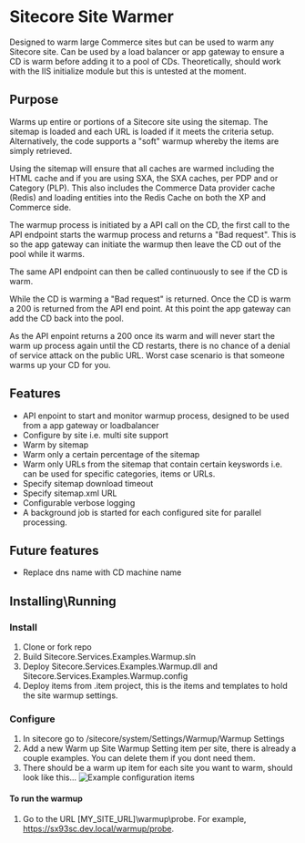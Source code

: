 # Sitecore Site Warmer
Designed to warm large Commerce sites but can be used to warm any Sitecore site. Can be used by a load balancer or app gateway to ensure a CD is warm before adding it to a pool of CDs. Theoretically, should work with the IIS initialize module but this is untested at the moment.
## Purpose
Warms up entire or portions of a Sitecore site using the sitemap. The sitemap is loaded and each URL is loaded if it meets the criteria setup. Alternatively, the code supports a "soft" warmup whereby the items are simply retrieved. 

Using the sitemap will ensure that all caches are warmed including the HTML cache and if you are using SXA, the SXA caches, per PDP and or Category (PLP). This also includes the Commerce Data provider cache (Redis) and loading entities into the Redis Cache on both the XP and Commerce side.

The warmup process is initiated by a API call on the CD, the first call to the API endpoint starts the warmup process and returns a "Bad request". This is so the app gateway can initiate the warmup then leave the CD out of the pool while it warms. 

The same API endpoint can then be called continuously to see if the CD is warm. 

While the CD is warming a "Bad request" is returned. Once the CD is warm a 200 is returned from the API end point. At this point the app gateway can add the CD back into the pool.

As the API enpoint returns a 200 once its warm and will never start the warm up process again until the CD restarts, there is no chance of a denial of service attack on the public URL. Worst case scenario is that someone warms up your CD for you.

## Features

- API enpoint to start and monitor warmup process, designed to be used from a app gateway or loadbalancer
- Configure by site i.e. multi site support
- Warm by sitemap
- Warm only a certain percentage of the sitemap
- Warm only URLs from the sitemap that contain certain keyswords i.e. can be used for specific categories, items or URLs.
- Specify sitemap download timeout
- Specify sitemap.xml URL
- Configurable verbose logging
- A background job is started for each configured site for parallel processing.

## Future features

- Replace dns name with CD machine name

## Installing\Running

### Install

1. Clone or fork repo
2. Build Sitecore.Services.Examples.Warmup.sln
3. Deploy Sitecore.Services.Examples.Warmup.dll and Sitecore.Services.Examples.Warmup.config
4. Deploy items from .item project, this is the items and templates to hold the site warmup settings.

### Configure

1. In sitecore go to /sitecore/system/Settings/Warmup/Warmup Settings
2. Add a new Warm up Site Warmup Setting item per site, there is already a couple examples. You can delete them if you dont need them.
3. There should be a warm up item for each site you want to warm, should look like this...
![Example configuration items](https://github.com/websterian/SiteWarmer/blob/master/Setup.jpg)

#### To run the warmup

1. Go to the URL [MY_SITE_URL]\warmup\probe. For example, https://sx93sc.dev.local/warmup/probe.
